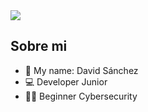 
<img src="https://imgur.com/PGBECbO.png">

## Sobre mi
- 👦 My name: David Sánchez 
- 💻 Developer Junior
- 👨‍🎓 Beginner Cybersecurity
<br>
